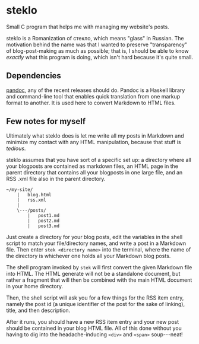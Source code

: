 # steklo

Small C program that helps me with managing my website's posts.

steklo is a Romanization of стекло, which means "glass" in Russian. The
motivation behind the name was that I wanted to preserve "transparency" of
blog-post-making as much as possible; that is, I should be able to know
_exactly_ what this program is doing, which isn't hard because it's quite
small.

## Dependencies

[pandoc](https://pandoc.org/releases.html), any of the recent releases
should do. Pandoc is a Haskell library and command-line tool that enables
quick translation from one markup format to another. It is used here to 
convert Markdown to HTML files.

## Few notes for myself

Ultimately what steklo does is let me write all my posts in Markdown and
minimize my contact with any HTML manipulation, because that stuff is _tedious_.

steklo assumes that you have sort of a specific set up: a directory where all
your blogposts are contained as markdown files, an HTML page in the
parent directory that contains all your blogposts in one large file, and an
RSS .xml file also in the parent directory.

```
~/my-site/
    |   blog.html
    |   rss.xml
    |
    \---/posts/
        |   post1.md
        |   post2.md
        |   post3.md
```

Just create a directory for your blog posts, edit the variables in the shell
script to match your file/directory names, and  write a post in a Markdown
file. Then enter `stek <directory name>` into the terminal, where the name
of the directory is whichever one holds all your Markdown blog posts.

The shell program invoked by `stek` will first convert the given Markdown file
into HTML. The HTML generate will not be a standalone document, but rather a
fragment that will then be combined with the main HTML document in your home
directory.

Then, the shell script will ask you for a few things for the RSS item entry,
namely the post id (a unique identifier of the post for the sake of linking),
title, and then description.

After it runs, you should have a new RSS item entry and your new post should be
contained in your blog HTML file. All of this done without you having to dig
into the headache-inducing `<div>` and `<span>` soup---neat!

